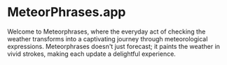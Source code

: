 # MeteorPhrases.app
Welcome to Meteorphrases, where the everyday act of checking the weather transforms into a captivating journey through meteorological expressions.  Meteorphrases doesn't just forecast; it paints the weather in vivid strokes, making each update a delightful experience.
